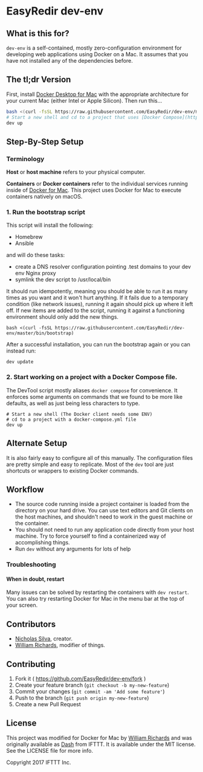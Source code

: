 # EasyRedir dev-env

## What is this for?

`dev-env` is a self-contained, mostly zero-configuration environment for developing web applications using Docker on a Mac. It assumes that you have not installed any of the dependencies before.

## The tl;dr Version

First, install [Docker Desktop for Mac](https://docs.docker.com/desktop/mac/install/) with the appropriate architecture
for your current Mac (either Intel or Apple Silicon). Then run this...

```bash
bash <(curl -fsSL https://raw.githubusercontent.com/EasyRedir/dev-env/master/bin/bootstrap)
# Start a new shell and cd to a project that uses [Docker Compose](https://docs.docker.com/compose/)
dev up
```

## Step-By-Step Setup

### Terminology

**Host** or **host machine** refers to your physical computer.

**Containers** or **Docker containers** refer to the individual services running inside of [Docker for Mac](https://docs.docker.com/docker-for-mac/). This project uses Docker for Mac to execute containers natively on macOS.

### 1. Run the bootstrap script

This script will install the following:

- Homebrew
- Ansible

and will do these tasks:

- create a DNS resolver configuration pointing .test domains to your dev env Nginx proxy
- symlink the dev script to /usr/local/bin

It should run idempotently, meaning you should be able to run it as many times as you want and it won't hurt anything. If it fails due to a temporary condition (like network issues), running it again should pick up where it left off. If new items are added to the script, running it against a functioning environment should only add the new things.

    bash <(curl -fsSL https://raw.githubusercontent.com/EasyRedir/dev-env/master/bin/bootstrap)

After a successful installation, you can run the bootstrap again or you can instead run:

    dev update

### 2. Start working on a project with a Docker Compose file.

The DevTool script mostly aliases `docker compose` for convenience. It enforces some arguments on commands that we found to be more like defaults, as well as just being less characters to type.

    # Start a new shell (The Docker client needs some ENV)
    # cd to a project with a docker-compose.yml file
    dev up

## Alternate Setup

It is also fairly easy to configure all of this manually. The configuration files are pretty simple and easy to replicate. Most of the `dev` tool are just shortcuts or wrappers to existing Docker commands.

## Workflow

- The source code running inside a project container is loaded from the directory on your hard drive. You can use text editors and Git clients on the host machines, and shouldn't need to work in the guest machine or the container.
- You should not need to run any application code directly from your host machine. Try to force yourself to find a containerized way of accomplishing things.
- Run `dev` without any arguments for lots of help

### Troubleshooting

#### When in doubt, restart

Many issues can be solved by restarting the containers with `dev restart`. You can also try restarting Docker for Mac in the menu bar at the top of your screen.

## Contributors

* [Nicholas Silva](https://github.com/silvamerica), creator.
* [William Richards](https://github.com/wgrrrr), modifier of things.

## Contributing

1. Fork it ( https://github.com/EasyRedir/dev-env/fork )
2. Create your feature branch (`git checkout -b my-new-feature`)
3. Commit your changes (`git commit -am 'Add some feature'`)
4. Push to the branch (`git push origin my-new-feature`)
5. Create a new Pull Request

## License

This project was modified for Docker for Mac by [William Richards](https://github.com/wgrrrr) and was originally available as [Dash](https://github.com/ifttt/dash) from IFTTT. It is available under the MIT license. See the LICENSE file for more info.

Copyright 2017 IFTTT Inc.
